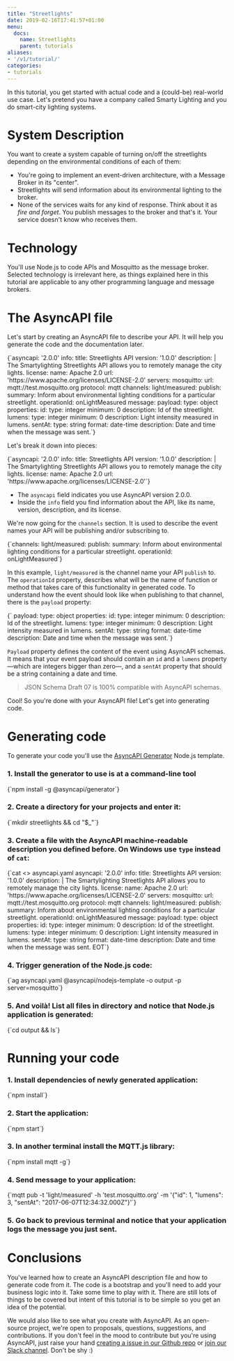 ```yaml
---
title: "Streetlights"
date: 2019-02-16T17:41:57+01:00
menu:
  docs:
    name: Streetlights
    parent: tutorials
aliases:
- '/v1/tutorial/'
categories:
- tutorials
---
```


In this tutorial, you get started with actual code and a (could-be) real-world use case. <!--more-->
Let's pretend you have a company called Smarty Lighting and you do smart-city lighting systems.

# System Description

You want to create a system capable of turning on/off the streetlights depending on the environmental conditions of each of them:

- You're going to implement an event-driven architecture, with a Message Broker in its "center".
- Streetlights will send information about its environmental lighting to the broker.
- None of the services waits for any kind of response. Think about it as _fire and forget_. You publish messages to the broker and that's it. Your service doesn't know who receives them.

# Technology

You'll use Node.js to code APIs and Mosquitto as the message broker. Selected technology is irrelevant here, as things explained here in this tutorial are applicable to any other programming language and message brokers.

# The AsyncAPI file

Let's start by creating an AsyncAPI file to describe your API. It will help you generate the code and the documentation later.

<CodeBlock autoHeight>
{`asyncapi: '2.0.0'
info:
  title: Streetlights API
  version: '1.0.0'
  description: |
    The Smartylighting Streetlights API allows you
    to remotely manage the city lights.
  license:
    name: Apache 2.0
    url: 'https://www.apache.org/licenses/LICENSE-2.0'
servers:
  mosquitto:
    url: mqtt://test.mosquitto.org
    protocol: mqtt
channels:
  light/measured:
    publish:
      summary: Inform about environmental lighting conditions for a particular streetlight.
      operationId: onLightMeasured
      message:
        payload:
          type: object
          properties:
            id:
              type: integer
              minimum: 0
              description: Id of the streetlight.
            lumens:
              type: integer
              minimum: 0
              description: Light intensity measured in lumens.
            sentAt:
              type: string
              format: date-time
              description: Date and time when the message was sent.`}
</CodeBlock>

Let's break it down into pieces:

<CodeBlock autoHeight>
{`asyncapi: '2.0.0'
info:
  title: Streetlights API
  version: '1.0.0'
  description: |
    The Smartylighting Streetlights API allows you
    to remotely manage the city lights.
  license:
    name: Apache 2.0
    url: 'https://www.apache.org/licenses/LICENSE-2.0'`}
</CodeBlock>

- The `asyncapi` field indicates you use AsyncAPI version 2.0.0.
- Inside the `info` field you find information about the API, like its name, version, description, and its license.

We're now going for the `channels` section. It is used to describe the event names your API will be publishing and/or subscribing to.

<CodeBlock autoHeight>
{`channels:
  light/measured:
    publish:
      summary: Inform about environmental lighting conditions for a particular streetlight.
      operationId: onLightMeasured`}
</CodeBlock>

In this example, `light/measured` is the channel name your API `publish` to. The `operationId` property, describes what will be the name of function or method that takes care of this functionality in generated code. To understand how the event should look like when publishing to that channel, there is the `payload` property:

<CodeBlock autoHeight>
{`      payload:
        type: object
        properties:
          id:
            type: integer
            minimum: 0
            description: Id of the streetlight.
          lumens:
            type: integer
            minimum: 0
            description: Light intensity measured in lumens.
          sentAt:
            type: string
            format: date-time
            description: Date and time when the message was sent.`}
</CodeBlock>

`Payload` property defines the content of the event using AsyncAPI schemas. It means that your event payload should contain an `id` and a `lumens` property —which are integers bigger than zero—, and a `sentAt` property that should be a string containing a date and time.

> JSON Schema Draft 07 is 100% compatible with AsyncAPI schemas.

Cool! So you're done with your AsyncAPI file! Let's get into generating code.

# Generating code

To generate your code you'll use the [AsyncAPI Generator](https://github.com/asyncapi/generator) Node.js template.

### 1. Install the generator to use is at a command-line tool
<CodeBlock language="bash" autoHeight>
{`npm install -g @asyncapi/generator`}
</CodeBlock>

### 2. Create a directory for your projects and enter it:
<CodeBlock language="bash" autoHeight>
{`mkdir streetlights && cd "$_"`}
</CodeBlock>

### 3. Create a file with the AsyncAPI machine-readable description you defined before. On Windows use `type` instead of `cat`:
<CodeBlock language="yaml" autoHeight>
{`cat <<EOT >> asyncapi.yaml
asyncapi: '2.0.0'
info:
  title: Streetlights API
  version: '1.0.0'
  description: |
    The Smartylighting Streetlights API allows you
    to remotely manage the city lights.
  license:
    name: Apache 2.0
    url: 'https://www.apache.org/licenses/LICENSE-2.0'
servers:
  mosquitto:
    url: mqtt://test.mosquitto.org
    protocol: mqtt
channels:
  light/measured:
    publish:
      summary: Inform about environmental lighting conditions for a particular streetlight.
      operationId: onLightMeasured
      message:
        payload:
          type: object
          properties:
            id:
              type: integer
              minimum: 0
              description: Id of the streetlight.
            lumens:
              type: integer
              minimum: 0
              description: Light intensity measured in lumens.
            sentAt:
              type: string
              format: date-time
              description: Date and time when the message was sent.
EOT`}
</CodeBlock>

### 4. Trigger generation of the Node.js code:
<CodeBlock language="bash" autoHeight>
{`ag asyncapi.yaml @asyncapi/nodejs-template -o output -p server=mosquitto`}
</CodeBlock>

### 5. And voilà! List all files in directory and notice that Node.js application is generated:
<CodeBlock language="bash" autoHeight>
{`cd output && ls`}
</CodeBlock>

# Running your code

### 1. Install dependencies of newly generated application:
<CodeBlock language="bash" autoHeight>
{`npm install`}
</CodeBlock>

### 2. Start the application:
<CodeBlock language="bash" autoHeight>
{`npm start`}
</CodeBlock>

### 3. In another terminal install the MQTT.js library:
<CodeBlock language="bash" autoHeight>
{`npm install mqtt -g`}
</CodeBlock>

### 4. Send message to your application:
<CodeBlock language="bash" autoHeight>
{`mqtt pub -t 'light/measured' -h 'test.mosquitto.org' -m '{"id": 1, "lumens": 3, "sentAt": "2017-06-07T12:34:32.000Z"}'`}
</CodeBlock>

### 5. Go back to previous terminal and notice that your application logs the message you just sent.

# Conclusions

You've learned how to create an AsyncAPI description file and how to generate code from it. The code is a bootstrap and you'll need to add your business logic into it. Take some time to play with it.
There are still lots of things to be covered but intent of this tutorial is to be simple so you get an idea of the potential.

We would also like to see what you create with AsyncAPI. As an open-source project, we're open to proposals, questions, suggestions, and contributions. If you don't feel in the mood to contribute but you're using AsyncAPI, just raise your hand [creating a issue in our Github repo](https://github.com/asyncapi/asyncapi/issues/new) or [join our Slack channel](https://www.asyncapi.com/slack-invite/). Don't be shy :)